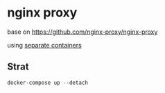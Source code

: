 # nginx proxy

base on https://github.com/nginx-proxy/nginx-proxy

using [separate containers](https://github.com/nginx-proxy/nginx-proxy#separate-containers)

## Strat

    docker-compose up --detach
